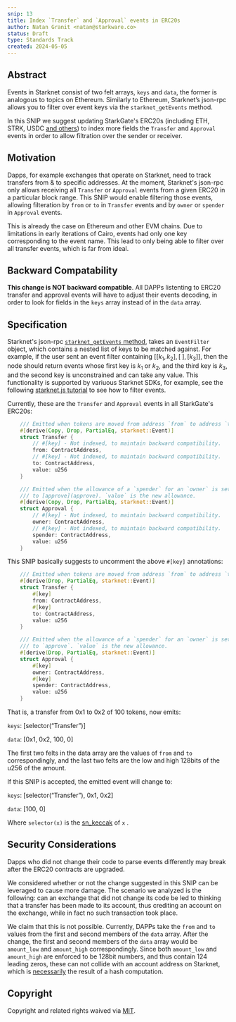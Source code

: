 ```yaml
---
snip: 13
title: Index `Transfer` and `Approval` events in ERC20s
author: Natan Granit <natan@starkware.co>
status: Draft
type: Standards Track
created: 2024-05-05
---
```


## Abstract

Events in Starknet consist of two felt arrays, `keys` and `data`, the former is analogous to topics on Ethereum. Similarly to Ethereum, Starknet’s json-rpc allows you to filter over event keys via the `starknet_getEvents` method.

In this SNIP we suggest updating StarkGate's ERC20s (including ETH, STRK, USDC [and others](https://github.com/starknet-io/starknet-addresses/blob/master/bridged_tokens/mainnet.json)) to index more fields the `Transfer` and `Approval` events in order to allow filtration over the sender or receiver.

## Motivation

Dapps, for example exchanges that operate on Starknet, need to track transfers from & to specific addresses. At the moment, Starknet's json-rpc only allows receiving all `Transfer` or `Approval` events from a given ERC20 in a particular block range. This SNIP would enable filtering those events, allowing filteration by `from` or `to` in `Transfer` events and by `owner` or `spender` in `Approval` events.

This is already the case on Ethereum and other EVM chains. Due to limitations in early iterations of Cairo, events had only one key corresponding to the event name. This lead to only being able to filter over all transfer events, which is far from ideal.

## Backward Compatability

**This change is NOT backward compatible**. All DAPPs listenting to ERC20 transfer and approval events will have to adjust their events decoding, in order to look for fields in the `keys` array instead of in the `data` array.

## Specification

Starknet's json-rpc [`starknet_getEvents` method](https://github.com/starkware-libs/starknet-specs/blob/76bdde23c7dae370a3340e40f7ca2ef2520e75b9/api/starknet_api_openrpc.json#L798), takes an `EventFilter` object, which contains a nested list of keys to be matched against. For example, if the user sent an event filter containing $\big[[k_1, k_2], [\;], [k_3]\big]$, then the node should return events whose first key is $k_1$ or $k_2$, and the third key is $k_3$, and the second key is unconstrained and can take any value. This functionality is supported by variuous Starknet SDKs, for example, see the following [starknet.js tutorial](https://www.starknetjs.com/docs/guides/events#without-transaction-hash) to see how to filter events.

Currently, these are the `Transfer` and `Approval` events in all StarkGate's ERC20s:

```rust
    /// Emitted when tokens are moved from address `from` to address `to`.
    #[derive(Copy, Drop, PartialEq, starknet::Event)]
    struct Transfer {
        // #[key] - Not indexed, to maintain backward compatibility.
        from: ContractAddress,
        // #[key] - Not indexed, to maintain backward compatibility.
        to: ContractAddress,
        value: u256
    }

    /// Emitted when the allowance of a `spender` for an `owner` is set by a call
    /// to [approve](approve). `value` is the new allowance.
    #[derive(Copy, Drop, PartialEq, starknet::Event)]
    struct Approval {
        // #[key] - Not indexed, to maintain backward compatibility.
        owner: ContractAddress,
        // #[key] - Not indexed, to maintain backward compatibility.
        spender: ContractAddress,
        value: u256
    }
```
This SNIP basically suggests to uncomment the above `#[key]` annotations:

```rust
    /// Emitted when tokens are moved from address `from` to address `to`.
    #[derive(Drop, PartialEq, starknet::Event)]
    struct Transfer {
        #[key]
        from: ContractAddress,
        #[key]
        to: ContractAddress,
        value: u256
    }

    /// Emitted when the allowance of a `spender` for an `owner` is set by a call
    /// to `approve`. `value` is the new allowance.
    #[derive(Drop, PartialEq, starknet::Event)]
    struct Approval {
        #[key]
        owner: ContractAddress,
        #[key]
        spender: ContractAddress,
        value: u256
    }
```
That is, a transfer from 0x1 to 0x2 of 100 tokens, now emits:

`keys`: [selector(“Transfer”)]

`data`: [0x1, 0x2, 100, 0]

The first two felts in the data array are the values of `from` and `to` correspondingly, and the last two felts are the low and high 128bits of the u256 of the amount.

If this SNIP is accepted, the emitted event will change to:

`keys`: [selector(“Transfer”), 0x1, 0x2]

`data`: [100, 0]

Where `selector(x)` is the [sn_keccak](https://docs.starknet.io/documentation/architecture_and_concepts/Cryptography/hash-functions/#starknet_keccak) of `x`    .

## Security Considerations

Dapps who did not change their code to parse events differently may break after the ERC20 contracts are upgraded.

We considered whether or not the change suggested in this SNIP can be leveraged to cause more damage. The scenario we analyzed is the following: can an exchange that did not change its code be led to thinking that a transfer has been made to its account, thus crediting an account on the exchange, while in fact no such transaction took place.

We claim that this is not possible. Currently, DAPPs take the `from` and `to` values from the first and second members of the `data` array. After the change, the first and second members of the `data` array would be `amount_low` and `amount_high` correspondingly. Since both `amount_low` and `amount_high` are enforced to be 128bit numbers, and thus contain 124 leading zeros, these can not collide with an account address on Starknet, which is [necessarily](https://docs.starknet.io/documentation/architecture_and_concepts/Smart_Contracts/contract-address/) the result of a hash computation.

## Copyright

Copyright and related rights waived via [MIT](../LICENSE).
